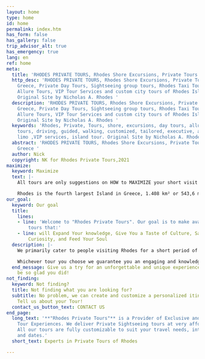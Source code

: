 ```yaml
---
layout: home
type: home
id: home
permalink: index.htm
has_form: false
has_gallery: false
trip_advisor_alt: true
has_emergency: true
lang: en
ref: home
meta:
  title: 'RHODES PRIVATE TOURS, Rhodes Shore Excursions, Private Tours in Rhodes Greece '
  http_desc: 'RHODES PRIVATE TOURS, Rhodes Shore Excursions, Private Tours in Rhodes
    Greece, Private Day Tours, Sightseeing group tours, Rhodes Taxi Tours, Rhodes
    Allure Tours, VIP Tour Services and custom city tours of Rhodes Island Greece.
    Original Site by Nicholas A. Rhodes '
  description: 'RHODES PRIVATE TOURS, Rhodes Shore Excursions, Private Tours in Rhodes
    Greece, Private Day Tours, Sightseeing group tours, Rhodes Taxi Tours, Rhodes
    Allure Tours, VIP Tour Services and custom city tours of Rhodes Island Greece.
    Original Site by Nicholas A. Rhodes '
  keywords: 'Rhodes, Private, Tours, shore, excursions, day tours, allure tours, taxi
    tours, driving, guided, walking, customized, tailored, executive, accessible,
    limo ,VIP services, island tour. Original Site by Nicholas A. Rhodes '
  abstract: 'RHODES PRIVATE TOURS, Rhodes Shore Excursions, Private Tours in Rhodes
    Greece '
  author: Nick
  copyright: NK for Rhodes Private Tours,2021
maximize:
  keyword: Maximize
  text: |-
    All tours are only suggestions on HOW to MAXIMIZE your short visit on the Island.

    Rhodes is the fourth largest Island in Greece, 1.408 km² or 543,6 miles². We know how to use your precious travel time most efficiently...
our_goal:
  keyword: Our goal
  title:
    lines:
    - line: 'Welcome to "Rhodes Private Tours". Our goal is to make available to you
        tours that:'
    - line: will Expand Your knowledge, Give You a Taste of Culture, Satisfy Your
        Curiosity, and Feed Your Soul
  description: |-
    We primarily cater to people visiting Rhodes for a short period of time and who would really like to make the most of their visit to this majestic island. Our priority is to provide all our clients with consistently high-quality services. We make it our business to offer our honored guests a delightful, long-lasting impression of the truly extraordinary island of Rhodes. Our leisure tours include wine excursions, family tours, beach tours, we have also modified tours for seniors in Rhodes, ensuring that there is something for everyone. Visitors can expect to visit the highlights of Rhodes, natural wonders, spectacular viewpoints and scenic landscapes.

    Whichever tour you choose we guarantee you an engaging and knowledgeable chauffer (tour-driver), or a passionate tour guide, who will unveil the beauty of the island to you. Our planned tours have been providing our guests with memorable experiences and fun for over three decades, and it will show when you meet us. Our top tier services will speak louder than any description or letter of experience ever will.
  end_message: Give us a try for an unforgettable and unique experience. You will
    be so glad you did!
not_finding:
  keyword: Not finding?
  title: Not finding what you are looking for?
  subtitle: No problem, we can create and customize a personalized itinerary for you.
    Tell us about your Tour!
  contact_us_button_text: CONTACT US
end_page:
  long_text: '**"Rhodes Private Tours"** is a Provider of Exclusive and Personalized
    Tour Experiences. We deliver Private Sightseeing tours at very affordable rates.
    All our tours are fully customizable to suit your travel needs, interests, schedules,
    and dates.'
  short_text: Experts in Private Tours of Rhodes

---
```

